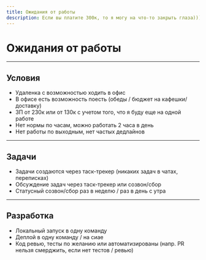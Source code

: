 ```yaml
---
title: Ожидания от работы
description: Если вы платите 300к, то я могу на что-то закрыть глаза))) 
---
```


# Ожидания от работы

---

## Условия

- Удаленка с возможностью ходить в офис
- В офисе есть возможность поесть (обеды / бюджет на кафешки/доставку)
- ЗП от 230к или от 130к с учетом того, что я буду еще на одной работе
- Нет нормы по часам, можно работать 2 часа в день
- Нет работы по выходным, нет частых дедлайнов

---

## Задачи

- Задачи создаются через таск-трекер (никаких задач в чатах, переписках)
- Обсуждение задач через таск-трекер или созвон/сбор
- Статусный созвон/сбор раз в неделю / раз в день с утра

---

## Разработка

- Локальный запуск в одну команду
- Деплой в одну команду / на сиае
- Код ревью, тесты по желанию или автоматизированы (напр. PR нельзя смерджить, если нет тестов / ревью)

